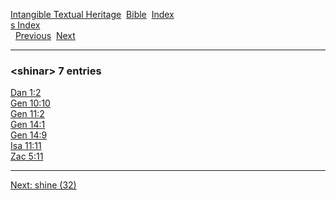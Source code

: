 [Intangible Textual Heritage](../../index)  [Bible](../index) 
[Index](index)   
[s Index](_s_)  
  [Previous](c10296)  [Next](c10298) 

------------------------------------------------------------------------

### &lt;shinar&gt; 7 entries

[Dan 1:2](../kjv/dan001.htm#002)  
[Gen 10:10](../kjv/gen010.htm#010)  
[Gen 11:2](../kjv/gen011.htm#002)  
[Gen 14:1](../kjv/gen014.htm#001)  
[Gen 14:9](../kjv/gen014.htm#009)  
[Isa 11:11](../kjv/isa011.htm#011)  
[Zac 5:11](../kjv/zac005.htm#011)  

------------------------------------------------------------------------

[Next: shine (32)](c10298)
